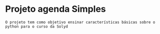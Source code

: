 # Projeto agenda Simples

	O projeto tem como objetivo ensinar características básicas sobre o python para o curso da Solyd
